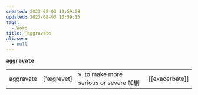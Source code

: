 ```yaml
---
created: 2023-08-03 10:59:08
updated: 2023-08-03 10:59:15
tags:
  - Word
title: 📖aggravate
aliases:
  - null
---
```


<pre><strong>aggravate</strong></pre>
|   |   |   |   |
|---|---|---|---|
|aggravate|['æɡrəvet]|v. to make more serious or severe 加剧|[[exacerbate]]|